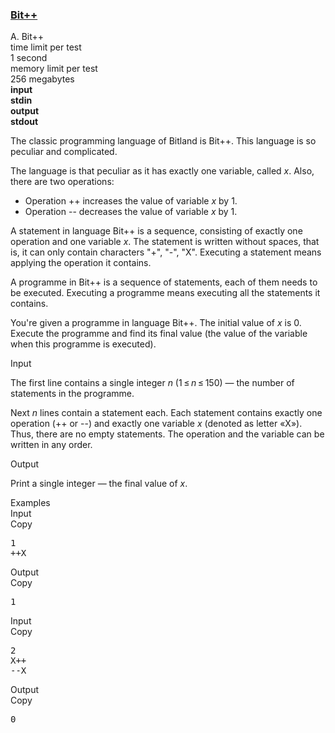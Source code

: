 <h3><a href="https://codeforces.com/contest/282/problem/A" target="_blank" rel="noopener noreferrer">Bit++</a></h3>

<div class="header"><div class="title">A. Bit++</div><div class="time-limit"><div class="property-title">time limit per test</div>1 second</div><div class="memory-limit"><div class="property-title">memory limit per test</div>256 megabytes</div><div class="input-file input-standard" style="font-weight: bold"><div class="property-title">input</div>stdin</div><div class="output-file output-standard" style="font-weight: bold"><div class="property-title">output</div>stdout</div></div><div><p>The classic programming language of Bitland is Bit++. This language is so peculiar and complicated.</p><p>The language is that peculiar as it has exactly one variable, called <span class="tex-span"><i>x</i></span>. Also, there are two operations:</p><ul> <li> Operation <span class="tex-font-style-tt">++</span> increases the value of variable <span class="tex-span"><i>x</i></span> by 1. </li><li> Operation <span class="tex-font-style-tt">--</span> decreases the value of variable <span class="tex-span"><i>x</i></span> by 1. </li></ul><p>A statement in language Bit++ is a sequence, consisting of exactly one operation and one variable <span class="tex-span"><i>x</i></span>. The statement is written without spaces, that is, it can only contain characters "<span class="tex-font-style-tt">+</span>", "<span class="tex-font-style-tt">-</span>", "<span class="tex-font-style-tt">X</span>". Executing a statement means applying the operation it contains.</p><p>A programme in Bit++ is a sequence of statements, each of them needs to be executed. Executing a programme means executing all the statements it contains.</p><p>You're given a programme in language Bit++. The initial value of <span class="tex-span"><i>x</i></span> is <span class="tex-span">0</span>. Execute the programme and find its final value (the value of the variable when this programme is executed).</p></div><div class="input-specification"><div class="section-title">Input</div><p>The first line contains a single integer <span class="tex-span"><i>n</i></span> <span class="tex-span">(1 ≤ <i>n</i> ≤ 150)</span> — the number of statements in the programme.</p><p>Next <span class="tex-span"><i>n</i></span> lines contain a statement each. Each statement contains exactly one operation (<span class="tex-font-style-tt">++</span> or <span class="tex-font-style-tt">--</span>) and exactly one variable <span class="tex-span"><i>x</i></span> (denoted as letter «<span class="tex-font-style-tt">X</span>»). Thus, there are no empty statements. The operation and the variable can be written in any order.</p></div><div class="output-specification"><div class="section-title">Output</div><p>Print a single integer — the final value of <span class="tex-span"><i>x</i></span>.</p></div><div class="sample-tests"><div class="section-title">Examples</div><div class="sample-test"><div class="input"><div class="title">Input<div title="Copy" data-clipboard-target="#id007335448433117056" id="id003241401239613737" class="input-output-copier">Copy</div></div><pre id="id007335448433117056">1<br>++X<br></pre></div><div class="output"><div class="title">Output<div title="Copy" data-clipboard-target="#id00009447207368948773" id="id0006425979774671298" class="input-output-copier">Copy</div></div><pre id="id00009447207368948773">1<br></pre></div><div class="input"><div class="title">Input<div title="Copy" data-clipboard-target="#id00597828929813071" id="id00914543198144669" class="input-output-copier">Copy</div></div><pre id="id00597828929813071">2<br>X++<br>--X<br></pre></div><div class="output"><div class="title">Output<div title="Copy" data-clipboard-target="#id000514476887169949" id="id0015641067141922516" class="input-output-copier">Copy</div></div><pre id="id000514476887169949">0<br></pre></div></div></div>